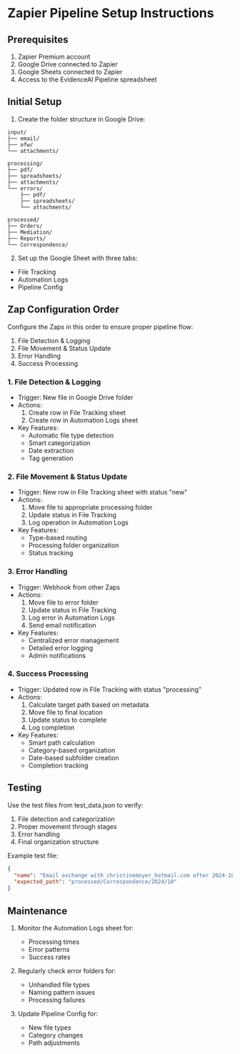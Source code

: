 # Zapier Pipeline Setup Instructions

## Prerequisites
1. Zapier Premium account
2. Google Drive connected to Zapier
3. Google Sheets connected to Zapier
4. Access to the EvidenceAI Pipeline spreadsheet

## Initial Setup

1. Create the folder structure in Google Drive:
```
input/
├── email/
├── ofw/
└── attachments/

processing/
├── pdf/
├── spreadsheets/
├── attachments/
└── errors/
    ├── pdf/
    ├── spreadsheets/
    └── attachments/

processed/
├── Orders/
├── Mediation/
├── Reports/
└── Correspondence/
```

2. Set up the Google Sheet with three tabs:
- File Tracking
- Automation Logs
- Pipeline Config

## Zap Configuration Order

Configure the Zaps in this order to ensure proper pipeline flow:

1. File Detection & Logging
2. File Movement & Status Update
3. Error Handling
4. Success Processing

### 1. File Detection & Logging
- Trigger: New file in Google Drive folder
- Actions:
  1. Create row in File Tracking sheet
  2. Create row in Automation Logs sheet
- Key Features:
  - Automatic file type detection
  - Smart categorization
  - Date extraction
  - Tag generation

### 2. File Movement & Status Update
- Trigger: New row in File Tracking sheet with status "new"
- Actions:
  1. Move file to appropriate processing folder
  2. Update status in File Tracking
  3. Log operation in Automation Logs
- Key Features:
  - Type-based routing
  - Processing folder organization
  - Status tracking

### 3. Error Handling
- Trigger: Webhook from other Zaps
- Actions:
  1. Move file to error folder
  2. Update status in File Tracking
  3. Log error in Automation Logs
  4. Send email notification
- Key Features:
  - Centralized error management
  - Detailed error logging
  - Admin notifications

### 4. Success Processing
- Trigger: Updated row in File Tracking with status "processing"
- Actions:
  1. Calculate target path based on metadata
  2. Move file to final location
  3. Update status to complete
  4. Log completion
- Key Features:
  - Smart path calculation
  - Category-based organization
  - Date-based subfolder creation
  - Completion tracking

## Testing

Use the test files from test_data.json to verify:
1. File detection and categorization
2. Proper movement through stages
3. Error handling
4. Final organization structure

Example test file:
```json
{
  "name": "Email exchange with christinemoyer_hotmail.com after 2024-10-31 before 2025-01-12.pdf",
  "expected_path": "processed/Correspondence/2024/10"
}
```

## Maintenance

1. Monitor the Automation Logs sheet for:
   - Processing times
   - Error patterns
   - Success rates

2. Regularly check error folders for:
   - Unhandled file types
   - Naming pattern issues
   - Processing failures

3. Update Pipeline Config for:
   - New file types
   - Category changes
   - Path adjustments
